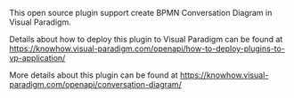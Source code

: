 This open source plugin support create BPMN Conversation Diagram in Visual Paradigm.

Details about how to deploy this plugin to Visual Paradigm can be found at https://knowhow.visual-paradigm.com/openapi/how-to-deploy-plugins-to-vp-application/

More details about this plugin can be found at https://knowhow.visual-paradigm.com/openapi/conversation-diagram/
